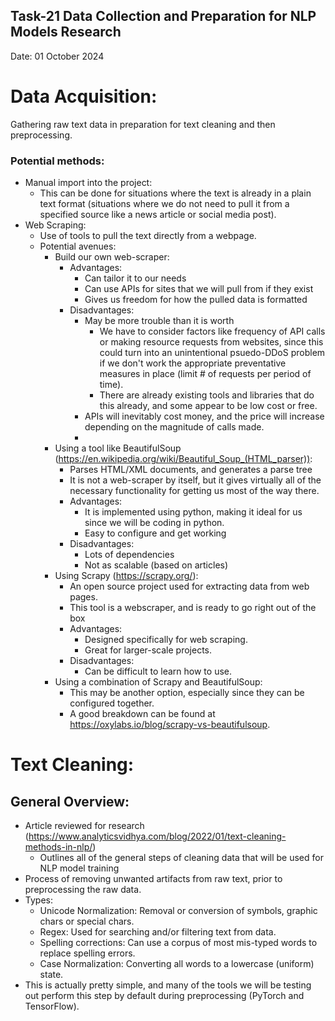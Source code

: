 ## Task-21 Data Collection and Preparation for NLP Models Research 
Date: 01 October 2024

# Data Acquisition:

Gathering raw text data in preparation for text cleaning and then preprocessing.

### Potential methods:
 - Manual import into the project: 
   - This can be done for situations where the text is already in a plain text format (situations where we do not need to pull it from a specified source like a news article or social media post).
 - Web Scraping: 
   - Use of tools to pull the text directly from a webpage.
   - Potential avenues:
     - Build our own web-scraper:
       - Advantages:
         - Can tailor it to our needs
         - Can use APIs for sites that we will pull from if they exist
         - Gives us freedom for how the pulled data is formatted
       - Disadvantages:
         - May be more trouble than it is worth
           - We have to consider factors like frequency of API calls or making resource requests from websites, since this could turn into an unintentional psuedo-DDoS problem if we don't work the appropriate preventative measures in place (limit # of requests per period of time).
           - There are already existing tools and libraries that do this already, and some appear to be low cost or free.
         - APIs will inevitably cost money, and the price will increase depending on the magnitude of calls made.
         - 
     - Using a tool like BeautifulSoup (https://en.wikipedia.org/wiki/Beautiful_Soup_(HTML_parser)):
       - Parses HTML/XML documents, and generates a parse tree
       - It is not a web-scraper by itself, but it gives virtually all of the necessary functionality for getting us most of the way there.
       - Advantages:
         - It is implemented using python, making it ideal for us since we will be coding in python.
         - Easy to configure and get working
       - Disadvantages:
         - Lots of dependencies
         - Not as scalable (based on articles)
     - Using Scrapy (https://scrapy.org/):
       - An open source project used for extracting data from web pages.
       - This tool is a webscraper, and is ready to go right out of the box
       - Advantages:
         - Designed specifically for web scraping.
         - Great for larger-scale projects.
       - Disadvantages:
         - Can be difficult to learn how to use.
     - Using a combination of Scrapy and BeautifulSoup:
       - This may be another option, especially since they can be configured together.
       - A good breakdown can be found at https://oxylabs.io/blog/scrapy-vs-beautifulsoup.

# Text Cleaning:


## General Overview:
 - Article reviewed for research (https://www.analyticsvidhya.com/blog/2022/01/text-cleaning-methods-in-nlp/)
   - Outlines all of the general steps of cleaning data that will be used for NLP model training
 - Process of removing unwanted artifacts from raw text, prior to preprocessing the raw data.
 - Types: 
   - Unicode Normalization: Removal or conversion of symbols, graphic chars or special chars. 
   - Regex: Used for searching and/or filtering text from data. 
   - Spelling corrections: Can use a corpus of most mis-typed words to replace spelling errors.
   - Case Normalization: Converting all words to a lowercase (uniform) state.
 - This is actually pretty simple, and many of the tools we will be testing out perform this step by default during preprocessing (PyTorch and TensorFlow).

